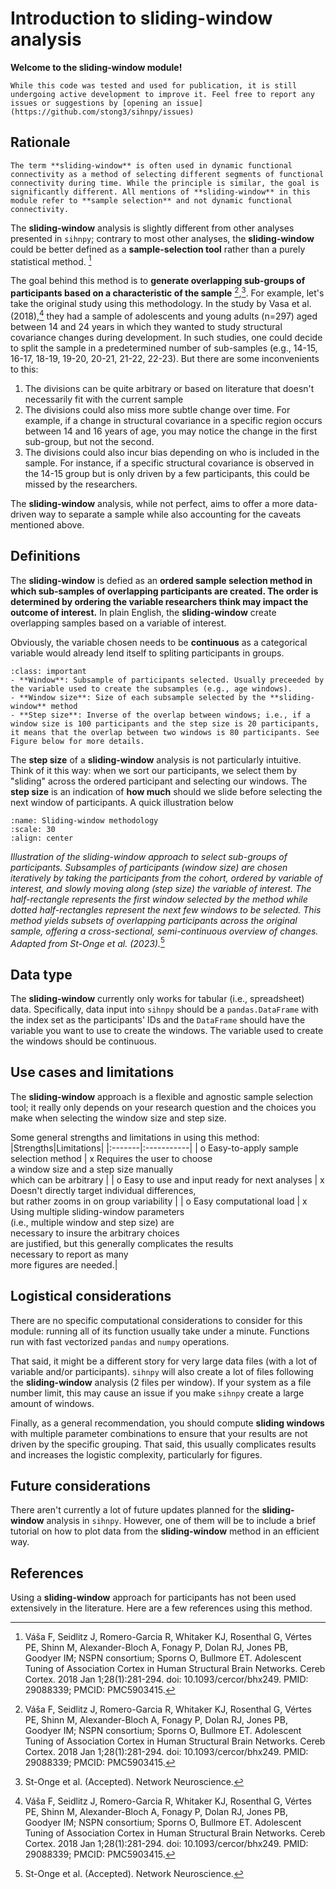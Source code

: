 # Introduction to sliding-window analysis

**Welcome to the sliding-window module!**

```{note}
While this code was tested and used for publication, it is still undergoing active development to improve it. Feel free to report any issues or suggestions by [opening an issue](https://github.com/stong3/sihnpy/issues)
```

## Rationale

```{warning}
The term **sliding-window** is often used in dynamic functional connectivity as a method of selecting different segments of functional connectivity during time. While the principle is similar, the goal is significantly different. All mentions of **sliding-window** in this module refer to **sample selection** and not dynamic functional connectivity.
```

The **sliding-window** analysis is slightly different from other analyses presented in `sihnpy`; contrary to most other analyses, the **sliding-window** could be better defined as a **sample-selection tool** rather than a purely statistical method. [^Vasa_2018]

The goal behind this method is to **generate overlapping sub-groups of participants based on a characteristic of the sample** [^Vasa_2018],[^Stonge_2023]. For example, let's take the original study using this methodology. In the study by Vasa et al. (2018),[^Vasa_2018] they had a sample of adolescents and young adults (n=297) aged between 14 and 24 years in which they wanted to study structural covariance changes during development. In such studies, one could decide to split the sample in a predetermined number of sub-samples (e.g., 14-15, 16-17, 18-19, 19-20, 20-21, 21-22, 22-23). But there are some inconvenients to this:

1) The divisions can be quite arbitrary or based on literature that doesn't necessarily fit with the current sample
2) The divisions could also miss more subtle change over time. For example, if a change in structural covariance in a specific region occurs between 14 and 16 years of age, you may notice the change in the first sub-group, but not the second.
3) The divisions could also incur bias depending on who is included in the sample. For instance, if a specific structural covariance is observed in the 14-15 group but is only driven by a few participants, this could be missed by the researchers.

The **sliding-window** analysis, while not perfect, aims to offer a more data-driven way to separate a sample while also accounting for the caveats mentioned above.

## Definitions

The **sliding-window** is defied as an **ordered sample selection method in which sub-samples of overlapping participants are created. The order is determined by ordering the variable researchers think may impact the outcome of interest.** In plain English, the **sliding-window** create overlapping samples based on a variable of interest.

Obviously, the variable chosen needs to be **continuous** as a categorical variable would already lend itself to spliting participants in groups.

```{admonition} Definitions
:class: important
- **Window**: Subsample of participants selected. Usually preceeded by the variable used to create the subsamples (e.g., age windows).
- **Window size**: Size of each subsample selected by the **sliding-window** method
- **Step size**: Inverse of the overlap between windows; i.e., if a window size is 100 participants and the step size is 20 participants, it means that the overlap between two windows is 80 participants. See Figure below for more details.
```

The **step size** of a **sliding-window** analysis is not particularly intuitive. Think of it this way: when we sort our participants, we select them by "sliding" across the ordered participant and selecting our windows. The **step size** is an indication of **how much** should we slide before selecting the next window of participants. A quick illustration below

```{figure} ../images/sw/sw_explanation.png
:name: Sliding-window methodology
:scale: 30
:align: center
```
*Illustration of the sliding-window approach to select sub-groups of participants. Subsamples of participants (window size) are chosen iteratively by taking the participants from the cohort, ordered by variable of interest, and slowly moving along (step size) the variable of interest. The half-rectangle represents the first window selected by the method while dotted half-rectangles represent the next few windows to be selected. This method yields subsets of overlapping participants across the original sample, offering a cross-sectional, semi-continuous overview of changes. Adapted from St-Onge et al. (2023).*[^Stonge_2023]

## Data type

The **sliding-window** currently only works for tabular (i.e., spreadsheet) data. Specifically, data input into `sihnpy` should be a `pandas.DataFrame` with the index set as the participants' IDs and the `DataFrame` should have the variable you want to use to create the windows. The variable used to create the windows should be continuous.

## Use cases and limitations

The **sliding-window** approach is a flexible and agnostic sample selection tool; it really only depends on your research question and the choices you make when selecting the window size and step size.

Some general strengths and limitations in using this method:
|Strengths|Limitations|
|:-------|:-----------|
| o Easy-to-apply sample selection method | x Requires the user to choose <br> a window size and a step size manually <br> which can be arbitrary |
| o Easy to use and input ready for next analyses | x Doesn't directly target individual differences, <br> but rather zooms in on group variability |
| o Easy computational load | x Using multiple sliding-window parameters <br> (i.e., multiple window and step size) are <br> necessary to insure the arbitrary choices <br> are justified, but this generally complicates the results <br> necessary to report as many <br> more figures are needed.|

## Logistical considerations

There are no specific computational considerations to consider for this module: running all of its function usually take under a minute. Functions run with fast vectorized `pandas` and `numpy` operations.

That said, it might be a different story for very large data files (with a lot of variable and/or participants). `sihnpy` will also create a lot of files following the **sliding-window** analysis (2 files per window). If your system as a file number limit, this may cause an issue if you make `sihnpy` create a large amount of windows.

Finally, as a general recommendation, you should compute **sliding windows** with multiple parameter combinations to ensure that your results are not driven by the specific grouping. That said, this usually complicates results and increases the logistic complexity, particularly for figures.

## Future considerations

There aren't currently a lot of future updates planned for the **sliding-window** analysis in `sihnpy`. However, one of them will be to include a brief tutorial on how to plot data from the **sliding-window** method in an efficient way.

## References

Using a **sliding-window** approach for participants has not been used extensively in the literature. Here are a few references using this method.

[^Vasa_2018]: Váša F, Seidlitz J, Romero-Garcia R, Whitaker KJ, Rosenthal G, Vértes PE, Shinn M, Alexander-Bloch A, Fonagy P, Dolan RJ, Jones PB, Goodyer IM; NSPN consortium; Sporns O, Bullmore ET. Adolescent Tuning of Association Cortex in Human Structural Brain Networks. Cereb Cortex. 2018 Jan 1;28(1):281-294. doi: 10.1093/cercor/bhx249. PMID: 29088339; PMCID: PMC5903415.
[^Stonge_2023]: St-Onge et al. (Accepted). Network Neuroscience.